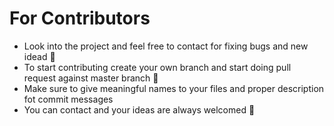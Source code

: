 <h1>For Contributors</h1>
<ul>
  <li>Look into the project and feel free to contact for fixing bugs and new idead &#128080;</li>
  <li>To start contributing create your own branch and start doing pull request against master branch &#128279;</li>
  <li>Make sure to give meaningful names to your files and proper description fot commit messages</li>
  <li>You can contact and your ideas are always welcomed &#128075; </li>
</ul>
   
